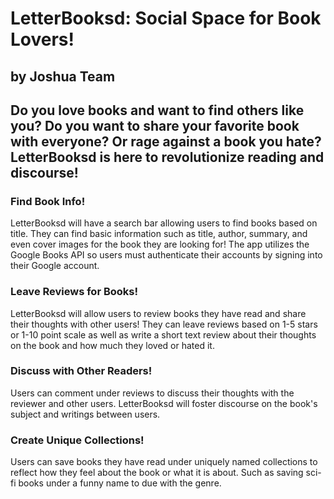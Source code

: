 # LetterBooksd: Social Space for Book Lovers!
## by Joshua Team

## Do you love books and want to find others like you? Do you want to share your favorite book with everyone? Or rage against a book you hate? LetterBooksd is here to revolutionize reading and discourse!

### Find Book Info!

LetterBooksd will have a search bar allowing users to find books based on title. They can find basic information such as title, author, summary, and even cover images for the book they are looking for! The app utilizes the Google Books API so users must authenticate their accounts by signing into their Google account.

### Leave Reviews for Books!

LetterBooksd will allow users to review books they have read and share their thoughts with other users! They can leave reviews based on 1-5 stars or 1-10 point scale as well as write a short text review about their thoughts on the book and how much they loved or hated it.

### Discuss with Other Readers!

Users can comment under reviews to discuss their thoughts with the reviewer and other users. LetterBooksd will foster discourse on the book's subject and writings between users.

### Create Unique Collections!

Users can save books they have read under uniquely named collections to reflect how they feel about the book or what it is about. Such as saving sci-fi books under a funny name to due with the genre.
